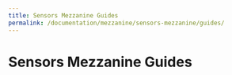 ```yaml
---
title: Sensors Mezzanine Guides
permalink: /documentation/mezzanine/sensors-mezzanine/guides/
---
```

# Sensors Mezzanine Guides
